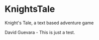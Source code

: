 KnightsTale
===========

Knight's Tale, a text based adventure game

David Guevara - This is just a test.